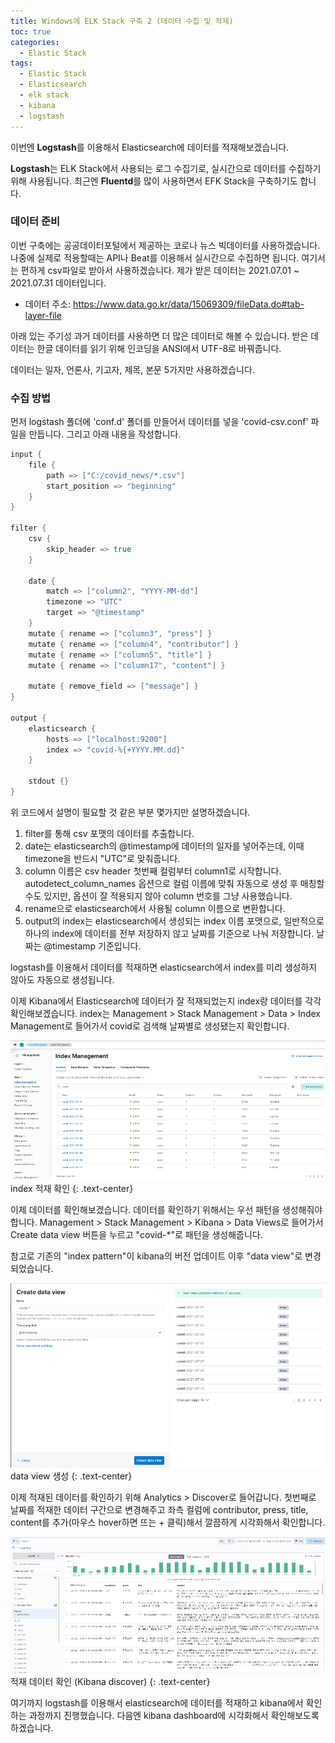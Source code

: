 ```yaml
---
title: Windows에 ELK Stack 구축 2 (데이터 수집 및 적재)
toc: true
categories:
  - Elastic Stack
tags:
  - Elastic Stack
  - Elasticsearch
  - elk stack
  - kibana
  - logstash
---
```


이번엔 **Logstash**를 이용해서 Elasticsearch에 데이터를 적재해보겠습니다.

**Logstash**는 ELK Stack에서 사용되는 로그 수집기로, 실시간으로 데이터를 수집하기 위해 사용됩니다. 최근엔 **Fluentd**를 많이 사용하면서 EFK Stack을 구축하기도 합니다. 

### **데이터 준비**


이번 구축에는 공공데이터포털에서 제공하는 코로나 뉴스 빅데이터를 사용하겠습니다. 나중에 실제로 적용할때는 API나 Beat를 이용해서 실시간으로 수집하면 됩니다. 여기서는 편하게 csv파일로 받아서 사용하겠습니다. 제가 받은 데이터는 2021.07.01 ~ 2021.07.31 데이터입니다.

* 데이터 주소: <https://www.data.go.kr/data/15069309/fileData.do#tab-layer-file>

아래 있는 주기성 과거 데이터를 사용하면 더 많은 데이터로 해볼 수 있습니다. 받은 데이터는 한글 데이터를 읽기 위해 인코딩을 ANSI에서 UTF-8로 바꿔줍니다.

데이터는 일자, 언론사, 기고자, 제목, 본문 5가지만 사용하겠습니다.

###  **수집 방법**


먼저 logstash 폴더에 'conf.d' 폴더를 만들어서 데이터를 넣을 'covid-csv.conf' 파일을 만듭니다. 그리고 아래 내용을 작성합니다.

```go
input {
    file {
        path => ["C:/covid_news/*.csv"]
        start_position => "beginning"
    }
}

filter {
    csv {
        skip_header => true
    }

    date { 
        match => ["column2", "YYYY-MM-dd"]
        timezone => "UTC"
        target => "@timestamp"
    }
    mutate { rename => ["column3", "press"] }
    mutate { rename => ["column4", "contributor"] }
    mutate { rename => ["column5", "title"] }
    mutate { rename => ["column17", "content"] }

    mutate { remove_field => ["message"] }
}

output {
    elasticsearch {
        hosts => ["localhost:9200"]
        index => "covid-%{+YYYY.MM.dd}"
    }

    stdout {}
}
```

위 코드에서 설명이 필요할 것 같은 부분 몇가지만 설명하겠습니다.

1. filter를 통해 csv 포맷의 데이터를 추출합니다.
2. date는 elasticsearch의 @timestamp에 데이터의 일자를 넣어주는데, 이때 timezone을 반드시 "UTC"로 맞춰줍니다.
3. column 이름은 csv header 첫번째 컬럼부터 column1로 시작합니다. autodetect\_column\_names 옵션으로 컬럼 이름에 맞춰 자동으로 생성 후 매칭할 수도 있지만, 옵션이 잘 적용되지 않아 column 번호를 그냥 사용했습니다.
4. rename으로 elasticsearch에서 사용될 column 이름으로 변환합니다.
5. output의 index는 elasticsearch에서 생성되는 index 이름 포맷으로, 일반적으로 하나의 index에 데이터를 전부 저장하지 않고 날짜를 기준으로 나눠 저장합니다. 날짜는 @timestamp 기준입니다.

logstash를 이용해서 데이터를 적재하면 elasticsearch에서 index를 미리 생성하지 않아도 자동으로 생성됩니다.

이제 Kibana에서 Elasticsearch에 데이터가 잘 적재되었는지 index랑 데이터를 각각 확인해보겠습니다. index는 Management > Stack Management > Data > Index Management로 들어가서 covid로 검색해 날짜별로 생성됐는지 확인합니다.

![index result](/assets/images/posts/2022-3-16-tistory-post-7/img-1.png)
index 적재 확인
{: .text-center}

이제 데이터를 확인해보겠습니다. 데이터를 확인하기 위해서는 우선 패턴을 생성해줘야합니다. Management > Stack Management > Kibana > Data Views로 들어가서 Create data view 버튼을 누르고 "covid-\*"로 패턴을 생성해줍니다. 

참고로 기존의 "index pattern"이 kibana의 버전 업데이트 이후 "data view"로 변경되었습니다.

![data view](/assets/images/posts/2022-3-16-tistory-post-7/img-2.png)
data view 생성
{: .text-center}

이제 적재된 데이터를 확인하기 위해 Analytics > Discover로 들어갑니다. 첫번째로 날짜를 적재한 데이터 구간으로 변경해주고 좌측 컬럼에 contributor, press, title, content를 추가(마우스 hover하면 뜨는 + 클릭)해서 깔끔하게 시각화해서 확인합니다.

![discover](/assets/images/posts/2022-3-16-tistory-post-7/img-3.png)
적재 데이터 확인 (Kibana discover)
{: .text-center}

여기까지 logstash를 이용해서 elasticsearch에 데이터를 적재하고 kibana에서 확인하는 과정까지 진행했습니다. 다음엔 kibana dashboard에 시각화해서 확인해보도록 하겠습니다.
